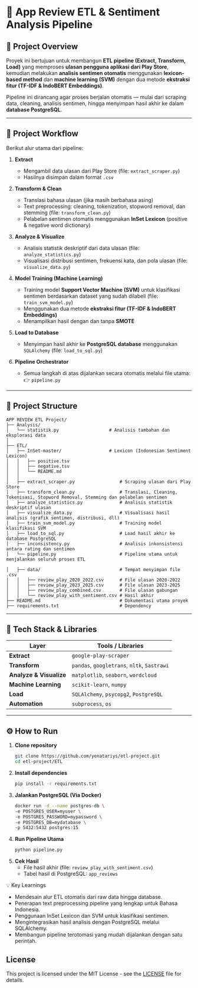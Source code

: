 # 🧩 App Review ETL & Sentiment Analysis Pipeline

## 📖 Project Overview
Proyek ini bertujuan untuk membangun **ETL pipeline (Extract, Transform, Load)** yang memproses **ulasan pengguna aplikasi dari Play Store**, kemudian melakukan **analisis sentimen otomatis** menggunakan **lexicon-based method** dan **machine learning (SVM)** dengan dua metode **ekstraksi fitur (TF-IDF & IndoBERT Embeddings)**.

Pipeline ini dirancang agar proses berjalan otomatis — mulai dari scraping data, cleaning, analisis sentimen, hingga menyimpan hasil akhir ke dalam **database PostgreSQL**.

---

## 🚀 Project Workflow

Berikut alur utama dari pipeline:

1. **Extract**  
   - Mengambil data ulasan dari Play Store (file: `extract_scraper.py`)
   - Hasilnya disimpan dalam format `.csv`

2. **Transform & Clean**  
   - Translasi bahasa ulasan (jika masih berbahasa asing)
   - Text preprocessing: cleaning, tokenization, stopword removal, dan stemming (file: `transform_clean.py`)
   - Pelabelan sentimen otomatis menggunakan **InSet Lexicon** (positive & negative word dictionary)

3. **Analyze & Visualize**  
   - Analisis statistik deskriptif dari data ulasan (file: `analyze_statistics.py`)
   - Visualisasi distribusi sentimen, frekuensi kata, dan pola ulasan (file: `visualize_data.py`)

4. **Model Training (Machine Learning)**  
   - Training model **Support Vector Machine (SVM)** untuk klasifikasi sentimen berdasarkan dataset yang sudah dilabeli (file: `train_svm_model.py`)
   - Menggunakan dua metode **ekstraksi fitur (TF-IDF & IndoBERT Embeddings)**
   - Menampilkan hasil dengan dan tanpa **SMOTE**

5. **Load to Database**  
   - Menyimpan hasil akhir ke **PostgreSQL database** menggunakan `SQLAlchemy` (file: `load_to_sql.py`)

6. **Pipeline Orchestrator**  
   - Semua langkah di atas dijalankan secara otomatis melalui file utama:  
     👉 `pipeline.py`

---

## 🧱 Project Structure
```
APP REVIEW ETL Project/
├── Analysis/
│   └── statistik.py                   # Analisis tambahan dan eksplorasi data
│
├── ETL/ 
│   ├── InSet-master/                  # Lexicon (Indonesian Sentiment Lexicon)
│   │   ├── positive.tsv
│   │   ├── negative.tsv
│   │   └── README.md
│   │
│   ├── extract_scraper.py                 # Scraping ulasan dari Play Store
│   ├── transform_clean.py                 # Translasi, Cleaning, Tokenisasi, Stopword Removal, Stemming dan pelabelan sentimen
│   ├── analyze_statistics.py              # Analisis statistik deskriptif ulasan
│   ├── visualize_data.py                  # Visualisasi hasil analisis (grafik sentimen, distribusi, dll)
│   ├── train_svm_model.py                 # Training model klasifikasi SVM
│   ├── load_to_sql.py                     # Load hasil akhir ke database PostgreSQL
│   ├── inconsistency.py                   # Analisis inkonsistensi antara rating dan sentimen
│   └── pipeline.py                        # Pipeline utama untuk menjalankan seluruh proses ETL

│   ├── data/                              # Tempat menyimpan file .csv
│   │   ├── review_play_2020_2022.csv      # File ulasan 2020-2022
│   │   ├── review_play_2023_2025.csv      # File ulasan 2023-2025
│   │   ├── review_play_combined.csv       # File ulasan gabungan 
│   │   └── review_play_with_sentiment.csv # Hasil akhir
├── README.md                              # Dokumentasi utama proyek
├── requirements.txt                       # Dependency

```

---

## 🧰 Tech Stack & Libraries

| Layer | Tools / Libraries |
|-------|--------------------|
| **Extract** | `google-play-scraper` |
| **Transform** | `pandas`, `googletrans`, `nltk`, `Sastrawi` |
| **Analyze & Visualize** | `matplotlib`, `seaborn`, `wordcloud` |
| **Machine Learning** | `scikit-learn`, `numpy` |
| **Load** | `SQLAlchemy`, `psycopg2`, `PostgreSQL` |
| **Automation** | `subprocess`, `os` |

---

## ⚙️ How to Run

1. **Clone repository**
   ```bash
   git clone https://github.com/yenatariys/etl-project.git
   cd etl-project/ETL
2. **Install dependencies**
   ```bash
   pip install -r requirements.txt
3. **Jalankan PostgreSQL (Via Docker)**
   ```bash
   docker run -d --name postgres-db \
   -e POSTGRES_USER=myuser \
   -e POSTGRES_PASSWORD=mypassword \
   -e POSTGRES_DB=mydatabase \
   -p 5432:5432 postgres:15
4. **Run Pipeline Utama**
   ```bash
   python pipeline.py
5. **Cek Hasil**
   - File hasil akhir (file: `review_play_with_sentiment.csv`)
   - Tabel hasil di PostgreSQL: `app_reviews`

💡 Key Learnings
- Mendesain alur ETL otomatis dari raw data hingga database.
- Penerapan text preprocessing pipeline yang lengkap untuk Bahasa Indonesia.
- Penggunaan InSet Lexicon dan SVM untuk klasifikasi sentimen.
- Mengintegrasikan hasil analisis dengan PostgreSQL melalui SQLAlchemy.
- Membangun pipeline terotomasi yang mudah dijalankan dengan satu perintah.

## License
This project is licensed under the MIT License - see the [LICENSE](LICENSE) file for details.
